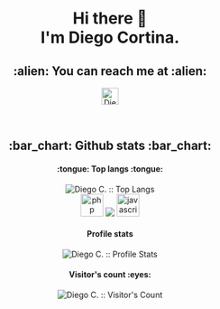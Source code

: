 <h1 align="center"> Hi there 👋<br> I'm Diego Cortina.</h2>

<h2 align="center">:alien: You can reach me at :alien:</h2>

<p align="center">
  <a href="https://www.linkedin.com/in/diego-cortina">
    <img src="https://www.vectorlogo.zone/logos/linkedin/linkedin-icon.svg" alt="Diego Cortina's LinkedIn Profile" height="30" width="30">
  </a>
</p>

<br>

<h2 align="center">:bar_chart: Github stats :bar_chart:</h2>

<h4 align="center">:tongue: Top langs :tongue:</h4>

<p align="center"><img src="https://github-readme-stats.vercel.app/api/top-langs/?username=cortina17&langs_count=10&theme=tokyonight&layout=compact" alt="Diego C. :: Top Langs" />
  <br>
  <img src="https://rawcdn.githack.com/devicons/devicon/9c6bfdb9783cdfe1018666ed76adcfd3eab6fad6/icons/php/php-original.svg" alt="php" width="40"/>
  <img src="https://es.wikipedia.org/wiki/HTML#/media/Archivo:HTML5_logo_and_wordmark.svg"/>
  <img src="https://rawcdn.githack.com/devicons/devicon/9c6bfdb9783cdfe1018666ed76adcfd3eab6fad6/icons/javascript/javascript-original.svg" alt="javascript" width="40" height="40"/>
  
</p>
<h4 align="center">Profile stats</h4>

<p align="center"><img src="https://github-readme-stats.vercel.app/api?username=cortina17&show_icons=true&theme=synthwave" alt="Diego C. :: Profile Stats" /></p>

<h4 align="center">Visitor's count :eyes:</h4>

<p align="center"><img src="https://profile-counter.glitch.me/{cortina17}/count.svg" alt="Diego C. :: Visitor's Count" /></p>
